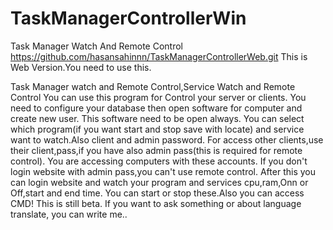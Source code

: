 # TaskManagerControllerWin
Task Manager Watch And Remote Control
https://github.com/hasansahinnn/TaskManagerControllerWeb.git  This is Web Version.You need to use this.

Task Manager watch and Remote Control,Service Watch and Remote Control You can use this program for Control your server or clients. 
You need to configure your database then open software for computer and create new user.
This software need to be open always. 
You can select which program(if you want start and stop save with locate) and service want to watch.Also client and admin password. 
For access other clients,use their client,pass,if you have also admin pass(this is required for remote control).
You are accessing computers with these accounts.
If you don't login website with admin pass,you can't use remote control. 
After this you can login website and watch your program and services cpu,ram,Onn or Off,start and end time. You can start or stop these.Also you can access CMD! 
This is still beta. If you want to ask something or about language translate, you can write me..
